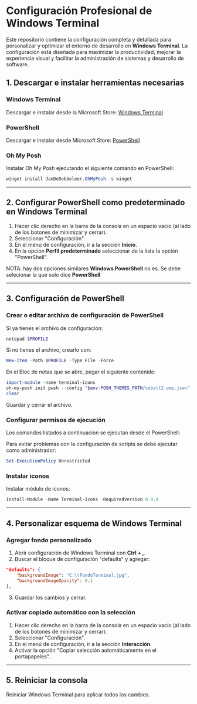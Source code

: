 # Configuración Profesional de Windows Terminal

Este repositorio contiene la configuración completa y detallada para personalizar y optimizar el entorno de desarrollo en **Windows Terminal**. La configuración está diseñada para maximizar la productividad, mejorar la experiencia visual y facilitar la administración de sistemas y desarrollo de software.


## 1. Descargar e instalar herramientas necesarias

### Windows Terminal
Descargar e instalar desde la Microsoft Store:
[Windows Terminal](https://www.microsoft.com/es-es/p/windows-terminal/9n0dx20hk701)

### PowerShell
Descargar e instalar desde Microsoft Store:
[PowerShell](https://apps.microsoft.com/detail/9mz1snwt0n5d)

### Oh My Posh
Instalar Oh My Posh ejecutando el siguiente comando en PowerShell:
```powershell
winget install JanDeDobbeleer.OhMyPosh -s winget
```

---

## 2. Configurar PowerShell como predeterminado en Windows Terminal

1. Hacer clic derecho en la barra de la consola en un espacio vacío (al lado de los botones de minimizar y cerrar).
2. Seleccionar "Configuración".
3. En el menú de configuración, ir a la sección **Inicio**.
4. En la opcion **Perfil predeterminado** seleccionar de la lista la opción "PowerShell".

NOTA: hay dos opciones similares **Windows PowerShell** no es. Se debe selecionar la que solo dice **PowerShell**

---

## 3. Configuración de PowerShell

### Crear o editar archivo de configuración de PowerShell

Si ya tienes el archivo de configuración:
```powershell
notepad $PROFILE
```

Si no tienes el archivo, crearlo con:
```powershell
New-Item -Path $PROFILE -Type File -Force
```

En el Bloc de notas que se abre, pegar el siguiente contenido:
```powershell
import-module -name terminal-icons
oh-my-posh init pwsh --config "$env:POSH_THEMES_PATH/cobalt2.omp.json" | Invoke-Expression
clear
```

Guardar y cerrar el archivo.

### Configurar permisos de ejecución
Los comandos listados a continuacion se ejecutan desde el PowerShell:


Para evitar problemas con la configuración de scripts se debe ejecutar como administrador:
```powershell
Set-ExecutionPolicy Unrestricted
```

### Instalar iconos
Instalar módulo de iconos:
```powershell
Install-Module -Name Terminal-Icons -RequiredVersion 0.9.0
```

---

## 4. Personalizar esquema de Windows Terminal

### Agregar fondo personalizado

1. Abrir configuración de Windows Terminal con **Ctrl + ,**.
2. Buscar el bloque de configuración "defaults" y agregar:
```json
"defaults": {
    "backgroundImage": "C:\\FondoTerminal.jpg",
    "backgroundImageOpacity": 0.1
},
```
3. Guardar los cambios y cerrar.


### Activar copiado automático con la selección
1. Hacer clic derecho en la barra de la consola en un espacio vacío (al lado de los botones de minimizar y cerrar).
2. Seleccionar "Configuración".
3. En el menú de configuración, ir a la sección **Interacción**.
4. Activar la opción "Copiar selección automáticamente en el portapapeles".

---

## 5. Reiniciar la consola
Reiniciar Windows Terminal para aplicar todos los cambios.